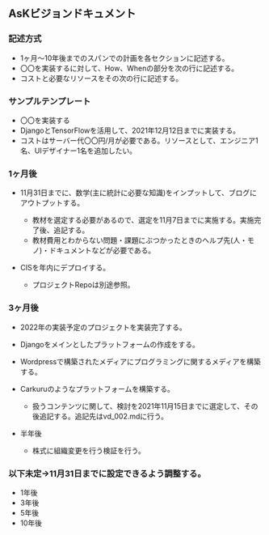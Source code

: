 ## AsKビジョンドキュメント
### 記述方式
  - 1ヶ月〜10年後までのスパンでの計画を各セクションに記述する。
  - 〇〇を実装するに対して、How、Whenの部分を次の行に記述する。
  - コストと必要なリソースをその次の行に記述する。

### サンプルテンプレート
- 〇〇を実装する
- DjangoとTensorFlowを活用して、2021年12月12日までに実装する。
- コストはサーバー代〇〇円/月が必要である。リソースとして、エンジニア1名、UIデザイナー1名を追加したい。
### 1ヶ月後
- 11月31日までに、数学(主に統計に必要な知識)をインプットして、ブログにアウトプットする。
  - 教材を選定する必要があるので、選定を11月7日までに実施する。実施完了後、追記する。
  - 教材費用とわからない問題・課題にぶつかったときのヘルプ先(人・モノ)・ドキュメントなどが必要である。

- CISを年内にデプロイする。
  - プロジェクトRepoは別途参照。
### 3ヶ月後
- 2022年の実装予定のプロジェクトを実装完了する。
- Djangoをメインとしたプラットフォームの作成をする。

- Wordpressで構築されたメディアにプログラミングに関するメディアを構築する。

- Carkuruのようなプラットフォームを構築する。
  - 扱うコンテンツに関して、検討を2021年11月15日までに選定して、その後追記する。追記先はvd_002.mdに行う。

- 半年後
  - 株式に組織変更を行う検証を行う。

### 以下未定→11月31日までに設定できるよう調整する。
- 1年後
- 3年後
- 5年後
- 10年後